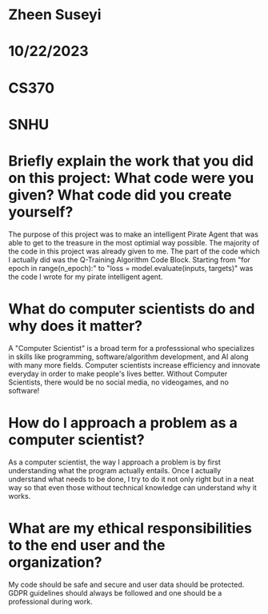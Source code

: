 # Zheen Suseyi
# 10/22/2023
# CS370
# SNHU

# Briefly explain the work that you did on this project: What code were you given? What code did you create yourself?
The purpose of this project was to make an intelligent Pirate Agent that was able to get to the treasure in the most optimial way possible. The majority of the code in this project was already given to me. The part of the code which I actually did was the Q-Training Algorithm Code Block. Starting from "for epoch in range(n_epoch):" to "loss = model.evaluate(inputs, targets)" was the code I wrote for my pirate intelligent agent.
# What do computer scientists do and why does it matter?
A "Computer Scientist" is a broad term for a professsional who specializes in skills like programming, software/algorithm development, and AI along with many more fields. Computer scientists increase efficiency and innovate everyday in order to make people's lives better. Without Computer Scientists, there would be no social media, no videogames, and no software!
# How do I approach a problem as a computer scientist?
As a computer scientist, the way I approach a problem is by first understanding what the program actually entails. Once I actually understand what needs to be done, I try to do it not only right but in a neat way so that even those without technical knowledge can understand why it works.
# What are my ethical responsibilities to the end user and the organization?
My code should be safe and secure and user data should be protected. GDPR guidelines should always be followed and one should be a professional during work.

